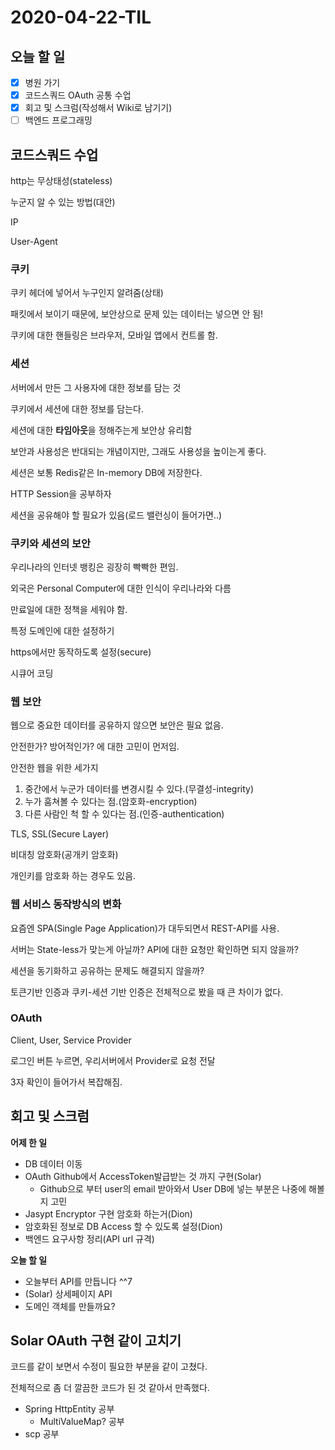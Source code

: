 # 2020-04-22-TIL

## 오늘 할 일

- [x] 병원 가기
- [x] 코드스쿼드 OAuth 공통 수업
- [x] 회고 및 스크럼(작성해서 Wiki로 남기기)
- [ ] 백엔드 프로그래밍

## 코드스쿼드 수업

http는 무상태성(stateless)

누군지 알 수 있는 방법(대안)

IP

User-Agent

### 쿠키

쿠키 헤더에 넣어서 누구인지 알려줌(상태)

패킷에서 보이기 때문에, 보안상으로 문제 있는 데이터는 넣으면 안 됨!

쿠키에 대한 핸들링은 브라우저, 모바일 앱에서 컨트롤 함.

### 세션

서버에서 만든 그 사용자에 대한 정보를 담는 것

쿠키에서 세션에 대한 정보를 담는다.

세션에 대한 **타임아웃**을 정해주는게 보안상 유리함

보안과 사용성은 반대되는 개념이지만, 그래도 사용성을 높이는게 좋다.

세션은 보통 Redis같은 In-memory DB에 저장한다.

HTTP Session을 공부하자

세션을 공유해야 할 필요가 있음(로드 밸런싱이 들어가면..)

### 쿠키와 세션의 보안

우리나라의 인터넷 뱅킹은 굉장히 빡빡한 편임.

외국은 Personal Computer에 대한 인식이 우리나라와 다름

만료일에 대한 정책을 세워야 함.

특정 도메인에 대한 설정하기

https에서만 동작하도록 설정(secure)

시큐어 코딩

### 웹 보안

웹으로 중요한 데이터를 공유하지 않으면 보안은 필요 없음.

안전한가? 방어적인가? 에 대한 고민이 먼저임.

안전한 웹을 위한 세가지

1. 중간에서 누군가 데이터를 변경시킬 수 있다.(무결성-integrity)
2. 누가 훔쳐볼 수 있다는 점.(암호화-encryption)
3. 다른 사람인 척 할 수 있다는 점.(인증-authentication)

TLS, SSL(Secure Layer)

비대칭 암호화(공개키 암호화)

개인키를 암호화 하는 경우도 있음.

### 웹 서비스 동작방식의 변화

요즘엔 SPA(Single Page Application)가 대두되면서 REST-API를 사용.

서버는 State-less가 맞는게 아닐까? API에 대한 요청만 확인하면 되지 않을까?

세션을 동기화하고 공유하는 문제도 해결되지 않을까?

토큰기반 인증과 쿠키-세션 기반 인증은 전체적으로 봤을 때 큰 차이가 없다.

### OAuth

Client, User, Service Provider

로그인 버튼 누르면, 우리서버에서 Provider로 요청 전달

3자 확인이 들어가서 복잡해짐.

## 회고 및 스크럼

**어제 한 일**
- DB 데이터 이동
- OAuth Github에서 AccessToken발급받는 것 까지 구현(Solar)
    - Github으로 부터 user의 email 받아와서 User DB에 넣는 부분은 나중에 해볼지 고민
- Jasypt Encryptor 구현 암호화 하는거(Dion)
- 암호화된 정보로 DB Access 할 수 있도록 설정(Dion)
- 백엔드 요구사항 정리(API url 규격)

**오늘 할 일**
- 오늘부터 API를 만듭니다 ^^7
- (Solar) 상세페이지 API
- 도메인 객체를 만들까요?

## Solar OAuth 구현 같이 고치기

코드를 같이 보면서 수정이 필요한 부분을 같이 고쳤다.

전체적으로 좀 더 깔끔한 코드가 된 것 같아서 만족했다.

- Spring HttpEntity 공부
  - MultiValueMap? 공부
- scp 공부

